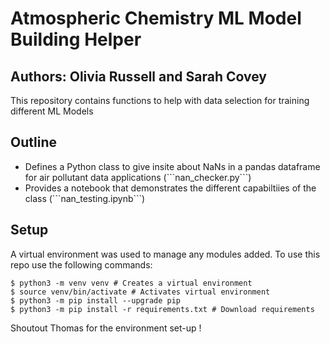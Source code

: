 # Atmospheric Chemistry ML Model Building Helper
## Authors: Olivia Russell and Sarah Covey 
This repository contains functions to help with data selection for training different ML Models

## Outline

<ul>
  <li>Defines a Python class to give insite about NaNs in a pandas dataframe for air pollutant data applications (```nan_checker.py```)</li>
  <li>Provides a notebook that demonstrates the different capabiltiies of the class (```nan_testing.ipynb```)</li>
</ul>

## Setup 

A virtual environment was used to manage any modules added. To use this repo use the following commands:
```
$ python3 -m venv venv # Creates a virtual environment
$ source venv/bin/activate # Activates virtual environment
$ python3 -m pip install --upgrade pip
$ python3 -m pip install -r requirements.txt # Download requirements
```

Shoutout Thomas for the environment set-up !
